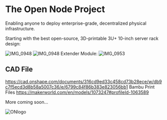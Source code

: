 # The Open Node Project
Enabling anyone to deploy enterprise-grade, decentralized physical infrastructure.

Starting with the best open-source, 3D-printable 3U+ 10-inch server rack design:

![IMG_0948](https://github.com/user-attachments/assets/9e8bf610-d241-4fcd-8ff2-a7f76825573e)
![IMG_0948](https://github.com/garrettekinsman/OpenNode/blob/main/Images/OpenNode_Prototype.jpg)
Extender Module: 
![IMG_0953](https://github.com/user-attachments/assets/e14ed8db-cfce-4578-b2a3-f576f8d36c59)


## CAD File
https://cad.onshape.com/documents/316cd9ed33c458cd73b28ece/w/db9c7f5ecd3d8b58a5007c36/e/6799c84f86b383e823056bb1
Bambu Print Files
https://makerworld.com/en/models/1073247#profileId-1063589

More coming soon... 

![ONlogo](https://github.com/user-attachments/assets/811353ff-a9cc-4ec7-a5a6-4fb195f77f63)
